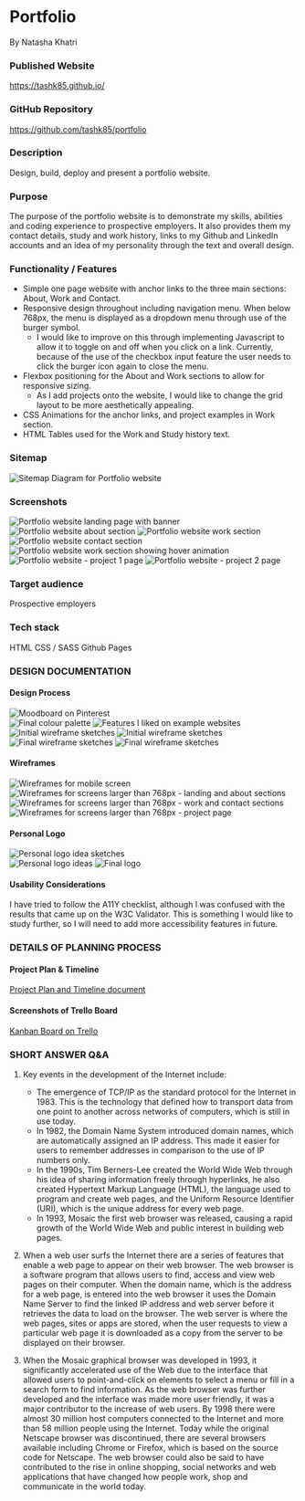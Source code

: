 # Portfolio

By Natasha Khatri

### Published Website
https://tashk85.github.io/

### GitHub Repository
https://github.com/tashk85/portfolio

### Description

Design, build, deploy and present a portfolio website.

### Purpose

The purpose of the portfolio website is to demonstrate my skills, abilities and coding experience to prospective employers. It also provides them my contact details, study and work history, links to my Github and LinkedIn accounts and an idea of my personality through the text and overall design.

### Functionality / Features
- Simple one page website with anchor links to the three main sections: About, Work and Contact.
- Responsive design throughout including navigation menu. When below 768px, the menu is displayed as a dropdown menu through use of the burger symbol. 
   - I would like to improve on this through implementing Javascript to allow it to toggle on and off when you click on a link. Currently, because of the use of the checkbox input feature the user needs to click the burger icon again to close the menu.
- Flexbox positioning for the About and Work sections to allow for responsive sizing.
   - As I add projects onto the website, I would like to change the grid layout to be more aesthetically appealing.
- CSS Animations for the anchor links, and project examples in Work section.
- HTML Tables used for the Work and Study history text.

### Sitemap
![Sitemap Diagram for Portfolio website](./docs/Portfolio-Sitemap.png)

### Screenshots
![Portfolio website landing page with banner](./docs/Portfolio-home_banner.png)
![Portfolio website about section](./docs/Portfolio-home_about.png)
![Portfolio website work section](./docs/Portfolio-home_work.png)
![Portfolio website contact section](./docs/Portfolio-home_contact.png)
![Portfolio website work section showing hover animation](./docs/Portfolio-home_work-hover-animation.png)
![Portfolio website - project 1 page](./docs/Portfolio_project1-page.png)
![Portfolio website - project 2 page](./docs/Portfolio_project2-page.png)

### Target audience
Prospective employers

### Tech stack
HTML
CSS / SASS
Github Pages

### DESIGN DOCUMENTATION
#### Design Process
![Moodboard on Pinterest](./docs/Pinterest-moodboard.png)  
![Final colour palette](./docs/colour-palette.png) 
![Features I liked on example websites](./docs/design-ideas-features.jpg) 
![Initial wireframe sketches](./docs/design-ideas-wireframes1.jpg) 
![Initial wireframe sketches](./docs/design-ideas-wireframes2.jpg) 
![Final wireframe sketches](./docs/design-ideas-wireframes3.jpg) 
![Final wireframe sketches](./docs/design-ideas-wireframes4.jpg) 

#### Wireframes
![Wireframes for mobile screen](./docs/mobile-wireframes.png) 
![Wireframes for screens larger than 768px - landing and about sections](./docs/desktop-wireframes1.png)
![Wireframes for screens larger than 768px - work and contact sections](./docs/desktop-wireframes2.png)
![Wireframes for screens larger than 768px - project page](./docs/desktop-wireframes3.png)

#### Personal Logo
![Personal logo idea sketches](./docs/logo-ideas.jpg)  
![Personal logo ideas](./docs/logo-ideas.png)
![Final logo](./docs/final_logos.png)

#### Usability Considerations
I have tried to follow the A11Y checklist, although I was confused with the results that came up on the W3C Validator. This is something I would like to study further, so I will need to add more accessibility features in future. 

### DETAILS OF PLANNING PROCESS
#### Project Plan & Timeline
[Project Plan and Timeline document](./docs/Project-Plan-and-Timeline_Portfolio.pdf)  

#### Screenshots of Trello Board
[Kanban Board on Trello](./docs/trello-board.png)  

### SHORT ANSWER Q&A

1. Key events in the development of the Internet include:
   - The emergence of TCP/IP as the standard protocol for the Internet in 1983. This is the technology that defined how to transport data from one point to another across networks of computers, which is still in use today.
   - In 1982, the Domain Name System introduced domain names, which are automatically assigned an IP address. This made it easier for users to remember addresses in comparison to the use of IP numbers only.
   - In the 1990s, Tim Berners-Lee created the World Wide Web through his idea of sharing information freely through hyperlinks, he also created Hypertext Markup Language (HTML), the language used to program and create web pages, and the Uniform Resource Identifier (URI), which is the unique address for every web page.
   - In 1993, Mosaic the first web browser was released, causing a rapid growth of the World Wide Web and public interest in building web pages.


2. When a web user surfs the Internet there are a series of features that enable a web page to appear on their web browser. The web browser is a software program that allows users to find, access and view web pages on their computer. When the domain name, which is the address for a web page, is entered into the web browser it uses the Domain Name Server to find the linked IP address and web server before it retrieves the data to load on the browser. The web server is where the web pages, sites or apps are stored, when the user requests to view a particular web page it is downloaded as a copy from the server to be displayed on their browser.


3. When the Mosaic graphical browser was developed in 1993, it significantly accelerated use of the Web due to the interface that allowed users to point-and-click on elements to select a menu or fill in a search form to find information. 
As the web browser was further developed and the interface was made more user friendly, it was a major contributor to the increase of web users. By 1998 there were almost 30 million host computers connected to the Internet and more than 58 million people using the Internet. Today while the original Netscape browser was discontinued, there are several browsers available including Chrome or Firefox, which is based on the source code for Netscape.
The web browser could also be said to have contributed to the rise in online shopping, social networks and web applications that have changed how people work, shop and communicate in the world today.
